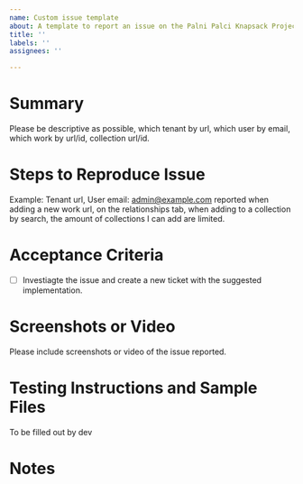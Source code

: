 ```yaml
---
name: Custom issue template
about: A template to report an issue on the Palni Palci Knapsack Project
title: ''
labels: ''
assignees: ''

---
```


# Summary
Please be descriptive as possible, which tenant by url, which user by email, which work by url/id, collection url/id.

# Steps to Reproduce Issue
Example: Tenant url, User email: admin@example.com reported when adding a new work url, on the relationships tab, when adding to a collection by search, the amount of collections I can add are limited.

# Acceptance Criteria

- [ ] Investiagte the issue and create a new ticket with the suggested implementation.

# Screenshots or Video
Please include screenshots or video of the issue reported.

# Testing Instructions and Sample Files

To be filled out by dev

# Notes

